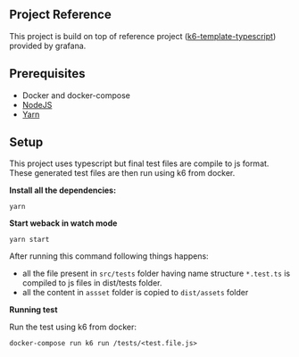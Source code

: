 ## Project Reference

This project is build on top of reference project ([k6-template-typescript](https://github.com/grafana/k6-template-typescript)) provided by grafana.

## Prerequisites

- Docker and docker-compose
- [NodeJS](https://nodejs.org/en/download/)
- [Yarn](https://yarnpkg.com/getting-started/install)

## Setup

This project uses typescript but final test files are compile to js format. These generated test files are then run using k6 from docker.

**Install all the dependencies:**

`yarn`

**Start weback in watch mode**

`yarn start`

After running this command following things happens:

- all the file present in `src/tests` folder having name structure `*.test.ts` is compiled to js files in dist/tests folder.
- all the content in `assset` folder is copied to `dist/assets` folder

**Running test**

Run the test using k6 from docker:

`docker-compose run k6 run /tests/<test.file.js>`
